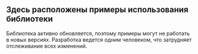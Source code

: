 ## Здесь расположены примеры использования библиотеки

Библиотека активно обновляется, поэтому примеры могут не работать в новых версиях. Разработка ведется одним человеком, что затрудняет отслеживание всех изменений.